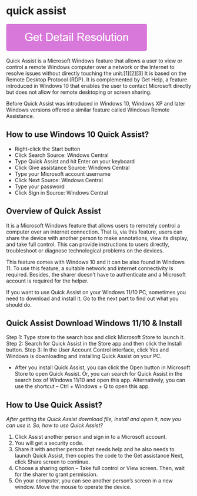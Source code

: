 # quick assist

[![quick assist](gett-stateed.png)](https://github.com/softwarelaab/quick.assist)

Quick Assist is a Microsoft Windows feature that allows a user to view or control a remote Windows computer over a network or the Internet to resolve issues without directly touching the unit.[1][2][3] It is based on the Remote Desktop Protocol (RDP). It is complemented by Get Help, a feature introduced in Windows 10 that enables the user to contact Microsoft directly but does not allow for remote desktoping or screen sharing.

Before Quick Assist was introduced in Windows 10, Windows XP and later Windows versions offered a similar feature called Windows Remote Assistance.

## How to use Windows 10 Quick Assist?

* Right-click the Start button
* Click Search Source: Windows Central
* Type Quick Assist and hit Enter on your keyboard
* Click Give assistance Source: Windows Central
* Type your Microsoft account username
* Click Next Source: Windows Central
* Type your password
* Click Sign in Source: Windows Central

## Overview of Quick Assist

It is a Microsoft Windows feature that allows users to remotely control a computer over an internet connection. That is, via this feature, users can share the device with another person to make annotations, view its display, and take full control. This can provide instructions to users directly, troubleshoot or diagnose technological problems on the devices.

This feature comes with Windows 10 and it can be also found in Windows 11. To use this feature, a suitable network and internet connectivity is required. Besides, the sharer doesn’t have to authenticate and a Microsoft account is required for the helper.

If you want to use Quick Assist on your Windows 11/10 PC, sometimes you need to download and install it. Go to the next part to find out what you should do.

## Quick Assist Download Windows 11/10 & Install

Step 1: Type store to the search box and click Microsoft Store to launch it.
Step 2: Search for Quick Assist in the Store app and then click the Install button.
Step 3: In the User Account Control interface, click Yes and Windows is downloading and installing Quick Assist on your PC.
 * After you install Quick Assist, you can click the Open button in Microsoft Store to open Quick Assist. Or, you can search for Quick Assist in the search box of Windows 11/10 and open this app. Alternatively, you can use the shortcut – Ctrl + Windows + Q to open this app.

## How to Use Quick Assist?

_After getting the Quick Assist download file, install and open it, now you can use it. So, how to use Quick Assist?_

1. Click Assist another person and sign in to a Microsoft account.
2. You will get a security code.
3. Share it with another person that needs help and he also needs to launch Quick Assist, then copies the code to the Get assistance Next, click Share screen to continue.
4. Choose a sharing option – Take full control or View screen. Then, wait for the sharer to grant permission.
5. On your computer, you can see another person’s screen in a new window. Move the mouse to operate the device.
